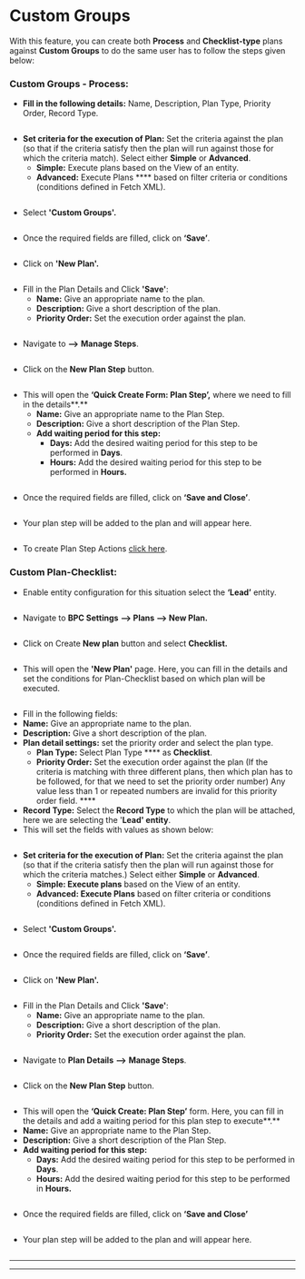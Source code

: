 # Custom Groups

With this feature, you can create both **Process** and **Checklist-type** plans against **Custom Groups** to do the same user has to follow the steps given below:

### **Custom Groups - Process:**

* **Fill in the following details:** Name, Description, Plan Type, Priority Order, Record Type.

<figure><img src="../../../../.gitbook/assets/Custom process_6.png" alt=""><figcaption></figcaption></figure>

* **Set criteria for the execution of Plan:** Set the criteria against the plan (so that if the criteria satisfy then the plan will run against those for which the criteria match). Select either **Simple** or **Advanced**.
  * **Simple:** Execute plans based on the View of an entity.
  * **Advanced:** Execute Plans **** based on filter criteria or conditions (conditions defined in Fetch XML).

<figure><img src="../../../../.gitbook/assets/Custom process_7.png" alt=""><figcaption></figcaption></figure>

* Select **'Custom Groups'.**

<figure><img src="../../../../.gitbook/assets/Custom process_8.png" alt=""><figcaption></figcaption></figure>

* Once the required fields are filled, click on **‘Save’**.

<figure><img src="../../../../.gitbook/assets/Custom process_9.png" alt=""><figcaption></figcaption></figure>

* Click on **'New Plan'.**

<figure><img src="../../../../.gitbook/assets/Custom process_10.png" alt=""><figcaption></figcaption></figure>

* Fill in the Plan Details and Click **'Save'**:
  * **Name:** Give an appropriate name to the plan.
  * **Description:** Give a short description of the plan.
  * **Priority Order:** Set the execution order against the plan.

<figure><img src="../../../../.gitbook/assets/Custom process_11 (1).png" alt=""><figcaption></figcaption></figure>

* Navigate to **-->** **Manage Steps**.

<figure><img src="../../../../.gitbook/assets/Custom process PLAN STEP_1.png" alt=""><figcaption></figcaption></figure>

* Click on the **New Plan Step** button.

<figure><img src="../../../../.gitbook/assets/Custom process PLAN STEP_2.png" alt=""><figcaption></figcaption></figure>

* This will open the **‘Quick Create Form: Plan Step’,** where we need to fill in the details**.**
  * **Name:** Give an appropriate name to the Plan Step.
  * **Description:** Give a short description of the Plan Step.
  * **Add waiting period for this step:**
    * **Days:** Add the desired waiting period for this step to be performed in **Days**.
    * **Hours:** Add the desired waiting period for this step to be performed in **Hours.**

<figure><img src="../../../../.gitbook/assets/Custom process PLAN STEP_3.png" alt=""><figcaption></figcaption></figure>

* Once the required fields are filled, click on **‘Save and Close’**.

<figure><img src="../../../../.gitbook/assets/Custom process PLAN STEP_4.png" alt=""><figcaption></figcaption></figure>

* Your plan step will be added to the plan and will appear here.

<figure><img src="../../../../.gitbook/assets/Custom process PLAN STEP_5.png" alt=""><figcaption></figcaption></figure>

* To create Plan Step Actions [click here](https://docs.inogic.com/business-process-checklist/configuration/configuration-for-plans-process/plan-step-action).

### **Custom Plan-Checklist:**

* Enable entity configuration for this situation select the **‘Lead’** entity.&#x20;

<figure><img src="../../../../.gitbook/assets/custom checklist plan_1.png" alt=""><figcaption></figcaption></figure>

* Navigate to **BPC Settings** **--> Plans --> New Plan.**

<figure><img src="../../../../.gitbook/assets/custom checklist plan_2.png" alt=""><figcaption></figcaption></figure>

* Click on Create **New plan** button and select **Checklist.**

<figure><img src="../../../../.gitbook/assets/custom checklist plan_3.png" alt=""><figcaption></figcaption></figure>

* This will open the **'New Plan'** page. Here, you can fill in the details and set the conditions for Plan-Checklist based on which plan will be executed.

<figure><img src="../../../../.gitbook/assets/custom checklist plan_4.png" alt=""><figcaption></figcaption></figure>

* Fill in the following fields:&#x20;
* **Name:** Give an appropriate name to the plan.
* **Description:** Give a short description of the plan.
* **Plan detail settings:** set the priority order and select the plan type.
  * **Plan Type:** Select Plan Type **** as **Checklist**.
  * **Priority Order:** Set the execution order against the plan (If the criteria is matching with three different plans, then which plan has to be followed, for that we need to set the priority order number) Any value less than 1 or repeated numbers are invalid for this priority order field. ****&#x20;
* **Record Type:** Select the **Record Type** to which the plan will be attached, here we are selecting the '**Lead' entity**.
* This will set the fields with values as shown below:

<figure><img src="../../../../.gitbook/assets/custom checklist plan_5.png" alt=""><figcaption></figcaption></figure>

* **Set criteria for the execution of Plan:** Set the criteria against the plan (so that if the criteria satisfy then the plan will run against those for which the criteria matches.) Select either **Simple** or **Advanced**.
  * **Simple: Execute plans** based on the View of an entity.
  * **Advanced: Execute Plans** based on filter criteria or conditions (conditions defined in Fetch XML).

<figure><img src="../../../../.gitbook/assets/custom checklist plan_6.png" alt=""><figcaption></figcaption></figure>

* Select **'Custom Groups'.**

<figure><img src="../../../../.gitbook/assets/custom checklist plan_7.png" alt=""><figcaption></figcaption></figure>

* Once the required fields are filled, click on **‘Save’**.

<figure><img src="../../../../.gitbook/assets/custom checklist plan_8.png" alt=""><figcaption></figcaption></figure>

* Click on **'New Plan'.**

<figure><img src="../../../../.gitbook/assets/custom checklist plan_9.png" alt=""><figcaption></figcaption></figure>

* Fill in the Plan Details and Click **'Save'**:
  * **Name:** Give an appropriate name to the plan.
  * **Description:** Give a short description of the plan.
  * **Priority Order:** Set the execution order against the plan.

<figure><img src="../../../../.gitbook/assets/custom checklist plan_10.png" alt=""><figcaption></figcaption></figure>

* Navigate to **Plan Details** **-->** **Manage Steps**.

<figure><img src="../../../../.gitbook/assets/custom checklist plan step_1.png" alt=""><figcaption></figcaption></figure>

* Click on the **New Plan Step** button.

<figure><img src="../../../../.gitbook/assets/custom checklist plan step_2.png" alt=""><figcaption></figcaption></figure>

* This will open the **‘Quick Create: Plan Step’** form. Here, you can fill in the details and add a waiting period for this plan step to execute**.**
* **Name:** Give an appropriate name to the Plan Step.
* **Description:** Give a short description of the Plan Step.
* **Add waiting period for this step:**
  * **Days:** Add the desired waiting period for this step to be performed in **Days**.
  * **Hours:** Add the desired waiting period for this step to be performed in **Hours.**

<figure><img src="../../../../.gitbook/assets/custom checklist plan step_3.png" alt=""><figcaption></figcaption></figure>

* Once the required fields are filled, click on **‘Save and Close’**

<figure><img src="../../../../.gitbook/assets/custom checklist plan step_4.png" alt=""><figcaption></figcaption></figure>

* Your plan step will be added to the plan and will appear here.

<figure><img src="../../../../.gitbook/assets/custom checklist plan step_5.png" alt=""><figcaption></figcaption></figure>

****

****
